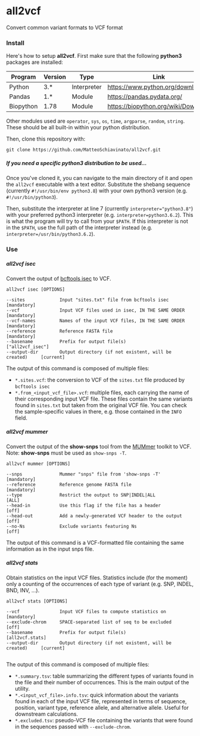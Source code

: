 # all2vcf

Convert common variant formats to VCF format

### Install

Here's how to setup **all2vcf**. First make sure that the following **python3** packages are installed:

| Program     | Version | Type          | Link                                |
|-------------|---------|---------------|-------------------------------------|
| Python      | 3.*     | Interpreter   | https://www.python.org/downloads/   |
| Pandas      | 1.*     | Module        | https://pandas.pydata.org/          |
| Biopython   | 1.78    | Module        | https://biopython.org/wiki/Download |

Other modules used are `operator`, `sys`, `os`, `time`, `argparse`, `random`, `string`. These should be all built-in within your python distribution.

Then, clone this repository with:

```
git clone https://github.com/MatteoSchiavinato/all2vcf.git
```

##### If you need a specific python3 distribution to be used...

Once you've cloned it, you can navigate to the main directory of it and open the `all2vcf` executable with a text editor. Substitute the shebang sequence (currently `#!/usr/bin/env python3.8`) with your own python3 version (e.g. `#!/usr/bin/python3`).

Then, substitute the interpreter at line 7 (currently `interpreter="python3.8"`) with your preferred python3 interpreter (e.g. `interpreter=python3.6.2`). This is what the program will try to call from your `$PATH`. If this interpreter is not in the `$PATH`, use the full path of the interpreter instead (e.g. `interpreter=/usr/bin/python3.6.2`).

### Use

##### all2vcf isec

Convert the output of [bcftools isec](http://samtools.github.io/bcftools/bcftools.html) to VCF.

```
all2vcf isec [OPTIONS]

--sites             Input "sites.txt" file from bcftools isec               [mandatory]
--vcf               Input VCF files used in isec, IN THE SAME ORDER         [mandatory]
--vcf-names         Names of the input VCF files, IN THE SAME ORDER         [mandatory]
--reference         Reference FASTA file                                    [mandatory]
--basename          Prefix for output file(s)                               ["all2vcf_isec"]
--output-dir        Output directory (if not existent, will be created)     [current]

```

The output of this command is composed of multiple files:

- `*.sites.vcf`: the conversion to VCF of the `sites.txt` file produced by `bcftools isec`
- `*.from_<input_vcf_file>.vcf`: multiple files, each carrying the name of their corresponding input VCF file. These files contain the same variants found in `sites.txt` but taken from the original VCF file. You can check the sample-specific values in there, e.g. those contained in the `INFO` field.


##### all2vcf mummer

Convert the output of the **show-snps** tool from the [MUMmer](http://mummer.sourceforge.net/) toolkit to VCF. Note: **show-snps** must be used as `show-snps -T`.

```
all2vcf mummer [OPTIONS]

--snps              Mummer "snps" file from 'show-snps -T'                  [mandatory]
--reference         Reference genome FASTA file                             [mandatory]
--type              Restrict the output to SNP|INDEL|ALL                    [ALL]
--head-in           Use this flag if the file has a header                  [off]
--head-out          Add a newly-generated VCF header to the output          [off]
--no-Ns             Exclude variants featuring Ns                           [off]

```

The output of this command is a VCF-formatted file containing the same information as in the input snps file.


##### all2vcf stats

Obtain statistics on the input VCF files. Statistics include (for the moment) only a counting of the occurrences of each type of variant (e.g. SNP, INDEL, BND, INV, ...).

```
all2vcf stats [OPTIONS]

--vcf               Input VCF files to compute statistics on                [mandatory]
--exclude-chrom     SPACE-separated list of seq to be excluded              [off]
--basename          Prefix for output file(s)                               [all2vcf.stats]
--output-dir        Output directory (if not existent, will be created)     [current]


```

The output of this command is composed of multiple files:

- `*.summary.tsv`: table summarizing the different types of variants found in the file and their number of occurrences. This is the main output of the utility.
- `*.<input_vcf_file>.info.tsv`: quick information about the variants found in each of the input VCF file, represented in terms of sequence, position, variant type, reference allele, and alternative allele. Useful for downstream calculations.
- `*.excluded.tsv`: pseudo-VCF file containing the variants that were found in the sequences passed with `--exclude-chrom`.
